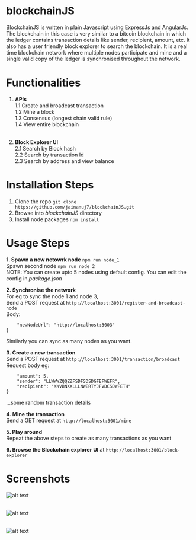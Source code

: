 # blockchainJS
BlockchainJS is written in plain Javascript using ExpressJs and AngularJs. The blockchain in this case is very similar to a bitcoin blockchain in which the ledger contains transaction details like sender, recipient, amount, etc. It also has a user friendly block explorer to search the blockchain. It is a real time blockchain network where multiple nodes participate and mine and a single valid copy of the ledger is synchronised throughout the network.

# Functionalities
1. __APIs__<br />
  1.1 Create and broadcast transaction<br />
  1.2 Mine a block<br />
  1.3 Consensus (longest chain valid rule)<br />
  1.4 View entire blockchain<br /><br />
  
2. __Block Explorer UI__<br />
  2.1 Search by Block hash<br />
  2.2 Search by transaction Id<br />
  2.3 Search by address and view balance<br />
  
# Installation Steps
1. Clone the repo ```git clone https://github.com/jainanuj7/blockchainJS.git```
2. Browse into _blockchainJS_ directory
3. Install node packages ```npm install```

# Usage Steps
__1. Spawn a new netowrk node__ ```npm run node_1```<br />
Spawn second node ```npm run node_2```<br />
NOTE: You can create upto 5 nodes using default config. You can edit the config in _package.json_

__2. Synchronise the network__<br />
For eg to sync the node 1 and node 3,<br />
Send a POST request at ```http://localhost:3001/register-and-broadcast-node```<br />
Body:
```{
	"newNodeUrl": "http://localhost:3003"
}
```
Similarly you can sync as many nodes as you want.

__3. Create a new transaction__ <br />
Send a POST request at ```http://localhost:3001/transaction/broadcast```<br />
Request body eg:<br />
```{
	"amount": 5,
	"sender": "LLWWWZQQZZFSDFSDSDGFEFWEFR",
	"recipient": "KKVBNXXLLLNWERTYJFVDCSDWFETH"
} 
```
...some random transaction details <br />

__4. Mine the transaction__<br />
Send a GET request at ```http://localhost:3001/mine```

__5. Play around__<br />
Repeat the above steps to create as many transactions as you want

__6. Browse the Blockchain explorer UI__ at ```http://localhost:3001/block-explorer``` 


# Screenshots
![alt text](https://github.com/jainanuj7/blockchainJS/blob/master/screenshots/hash.jpg) <br /><br />

![alt text](https://github.com/jainanuj7/blockchainJS/blob/master/screenshots/transactionId.JPG) <br /><br />

![alt text](https://github.com/jainanuj7/blockchainJS/blob/master/screenshots/address.jpg) <br /><br />
